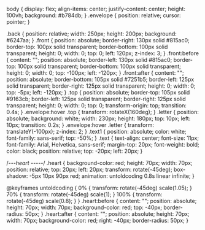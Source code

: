 body {
    display: flex;
    align-items: center;
    justify-content: center;
    height: 100vh;
    background: #b784db;
  }
  .envelope {
    position: relative;
    cursor: pointer;
  }
  
  .back {
    position: relative;
    width: 250px;
    height: 200px;
    background: #6247aa;
  }
  .front {
    position: absolute;
    border-right: 130px solid #815ac0;
    border-top: 100px solid transparent;
    border-bottom: 100px solid transparent;
    height: 0;
    width: 0;
    top: 0;
    left: 120px;
    z-index: 3;
  }
  .front:before {
    content: "";
    position: absolute;
    border-left: 130px solid #815ac0;
    border-top: 100px solid transparent;
    border-bottom: 100px solid transparent;
    height: 0;
    width: 0;
    top: -100px;
    left: -120px;
  }
  .front:after {
    content: "";
    position: absolute;
    border-bottom: 105px solid #7251b5;
    border-left: 125px solid transparent;
    border-right: 125px solid transparent;
    height: 0;
    width: 0;
    top: -5px;
    left: -120px;
  }
  .top {
    position: absolute;
    border-top: 105px solid #9163cb;
    border-left: 125px solid transparent;
    border-right: 125px solid transparent;
    height: 0;
    width: 0;
    top: 0;
    transform-origin: top;
    transition: 0.4s;
  }
  .envelope:hover .top {
    transform: rotateX(160deg);
  }
  .letter {
    position: absolute;
    background: white;
    width: 230px;
    height: 180px;
    top: 10px;
    left: 10px;
    transition: 0.2s;
  }
  .envelope:hover .letter {
    transform: translateY(-100px);
    z-index: 2;
  }
  .text1 {
    position: absolute;
    color: white;
    font-family: sans-serif;
    top: -50%;
  }
  .text {
    text-align: center;
    font-size: 11px;
    font-family: Arial, Helvetica, sans-serif;
    margin-top: 20px;
    font-weight: bold;
    color: black;
    position: relative;
    top: -20px;
    left: 20px;
  }
  
  /*---heart -----*/
  .heart {
    background-color: red;
    height: 70px;
    width: 70px;
    position: relative;
    top: 20px;
    left: 20px;
    transform: rotate(-45deg);
    box-shadow: -5px 10px 90px red;
    animation: untoldcoding 0.8s linear infinite;
  }
  
  @keyframes untoldcoding {
    0% {
      transform: rotate(-45deg) scale(1.05);
    }
    70% {
      transform: rotate(-45deg) scale(1);
    }
    100% {
      transform: rotate(-45deg) scale(0.8);
    }
  }
  .heart:before {
    content: "";
    position: absolute;
    height: 70px;
    width: 70px;
    background-color: red;
    top: -40px;
    border-radius: 50px;
  }
  .heart:after {
    content: "";
    position: absolute;
    height: 70px;
    width: 70px;
    background-color: red;
    right: -40px;
    border-radius: 50px;
  }
  
